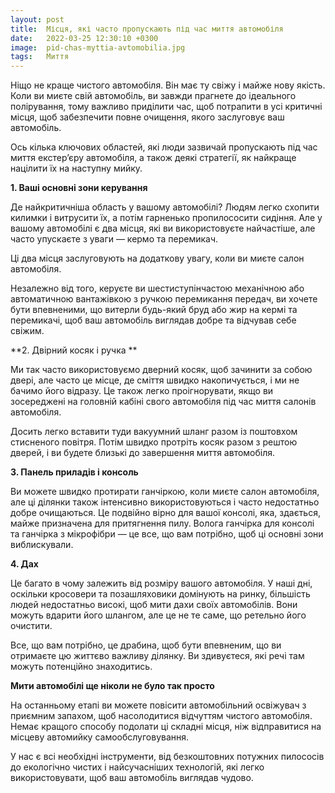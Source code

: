 ```yaml
---
layout: post
title:  Місця, які часто пропускають під час миття автомобіля
date:   2022-03-25 12:30:10 +0300
image:  pid-chas-myttia-avtomobilia.jpg
tags:   Миття
---
```

Ніщо не краще чистого автомобіля. Він має ту свіжу і майже нову якість. Коли ви миєте свій автомобіль, ви завжди прагнете до ідеального полірування, тому важливо приділити час, щоб потрапити в усі критичні місця, щоб забезпечити повне очищення, якого заслуговує ваш автомобіль. 

Ось кілька ключових областей, які люди зазвичай пропускають під час миття екстер’єру автомобіля, а також деякі стратегії, як найкраще націлити їх на наступну мийку. 

**1. Ваші основні зони керування** 

Де найкритичніша область у вашому автомобілі? Людям легко схопити килимки і витрусити їх, а потім гарненько пропилососити сидіння. Але у вашому автомобілі є два місця, які ви використовуєте найчастіше, але часто упускаєте з уваги — кермо та перемикач. 

Ці два місця заслуговують на додаткову увагу, коли ви миєте салон автомобіля. 

Незалежно від того, керуєте ви шестиступінчастою механічною або автоматичною вантажівкою з ручкою перемикання передач, ви хочете бути впевненими, що витерли будь-який бруд або жир на кермі та перемикачі, щоб ваш автомобіль виглядав добре та відчував себе свіжим. 

**2. Двірний косяк і ручка **

Ми так часто використовуємо дверний косяк, щоб зачинити за собою двері, але часто це місце, де сміття швидко накопичується, і ми не бачимо його відразу. Це також легко проігнорувати, якщо ви зосереджені на головній кабіні свого автомобіля під час миття салонів автомобіля. 

Досить легко вставити туди вакуумний шланг разом із поштовхом стисненого повітря. Потім швидко протріть косяк разом з рештою дверей, і ви будете близькі до завершення миття автомобіля. 

**3. Панель приладів і консоль** 

Ви можете швидко протирати ганчіркою, коли миєте салон автомобіля, але ці ділянки також інтенсивно використовуються і часто недостатньо добре очищаються. Це подвійно вірно для вашої консолі, яка, здається, майже призначена для притягнення пилу. Волога ганчірка для консолі та ганчірка з мікрофібри — це все, що вам потрібно, щоб ці основні зони виблискували. 

**4. Дах** 

Це багато в чому залежить від розміру вашого автомобіля. У наші дні, оскільки кросовери та позашляховики домінують на ринку, більшість людей недостатньо високі, щоб мити дахи своїх автомобілів. Вони можуть вдарити його шлангом, але це не те саме, що ретельно його очистити. 

Все, що вам потрібно, це драбина, щоб бути впевненим, що ви отримаєте цю життєво важливу ділянку. Ви здивуєтеся, які речі там можуть потенційно знаходитись. 

**Мити автомобілі ще ніколи не було так просто** 

На останньому етапі ви можете повісити автомобільний освіжувач з приємним запахом, щоб насолодитися відчуттям чистого автомобіля. Немає кращого способу подолати ці складні місця, ніж відправитися на місцеву автомийку самообслуговування. 

У нас є всі необхідні інструменти, від безкоштовних потужних пилососів до екологічно чистих і найсучасніших технологій, які легко використовувати, щоб ваш автомобіль виглядав чудово. 